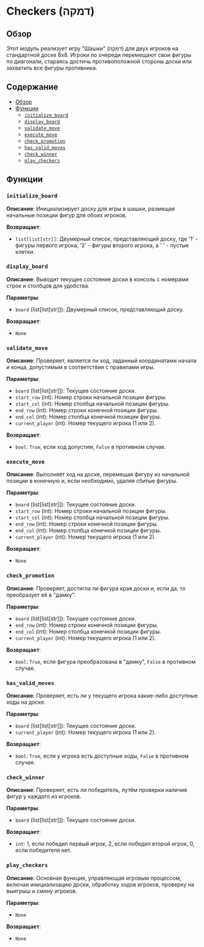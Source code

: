 # Checkers (דמקה)

## Обзор

Этот модуль реализует игру "Шашки" (דמקה) для двух игроков на стандартной доске 8x8. Игроки по очереди перемещают свои фигуры по диагонали, стараясь достичь противоположной стороны доски или захватить все фигуры противника.

## Содержание

- [Обзор](#обзор)
- [Функции](#функции)
  - [`initialize_board`](#initialize_board)
  - [`display_board`](#display_board)
  - [`validate_move`](#validate_move)
  - [`execute_move`](#execute_move)
  - [`check_promotion`](#check_promotion)
  - [`has_valid_moves`](#has_valid_moves)
  - [`check_winner`](#check_winner)
  - [`play_checkers`](#play_checkers)

## Функции

### `initialize_board`

**Описание**:
Инициализирует доску для игры в шашки, размещая начальные позиции фигур для обоих игроков.

**Возвращает**:
- `list[list[str]]`: Двумерный список, представляющий доску, где '1' - фигуры первого игрока, '2' - фигуры второго игрока, а ' ' - пустые клетки.

### `display_board`

**Описание**:
Выводит текущее состояние доски в консоль с номерами строк и столбцов для удобства.

**Параметры**:
- `board` (list[list[str]]): Двумерный список, представляющий доску.

**Возвращает**:
- `None`

### `validate_move`

**Описание**:
Проверяет, является ли ход, заданный координатами начала и конца, допустимым в соответствии с правилами игры.

**Параметры**:
- `board` (list[list[str]]): Текущее состояние доски.
- `start_row` (int): Номер строки начальной позиции фигуры.
- `start_col` (int): Номер столбца начальной позиции фигуры.
- `end_row` (int): Номер строки конечной позиции фигуры.
- `end_col` (int): Номер столбца конечной позиции фигуры.
- `current_player` (int): Номер текущего игрока (1 или 2).

**Возвращает**:
- `bool`: `True`, если ход допустим, `False` в противном случае.

### `execute_move`

**Описание**:
Выполняет ход на доске, перемещая фигуру из начальной позиции в конечную и, если необходимо, удаляя сбитые фигуры.

**Параметры**:
- `board` (list[list[str]]): Текущее состояние доски.
- `start_row` (int): Номер строки начальной позиции фигуры.
- `start_col` (int): Номер столбца начальной позиции фигуры.
- `end_row` (int): Номер строки конечной позиции фигуры.
- `end_col` (int): Номер столбца конечной позиции фигуры.
- `current_player` (int): Номер текущего игрока (1 или 2).

**Возвращает**:
- `None`

### `check_promotion`

**Описание**:
Проверяет, достигла ли фигура края доски и, если да, то преобразует её в "дамку".

**Параметры**:
- `board` (list[list[str]]): Текущее состояние доски.
- `end_row` (int): Номер строки конечной позиции фигуры.
- `end_col` (int): Номер столбца конечной позиции фигуры.
- `current_player` (int): Номер текущего игрока (1 или 2).

**Возвращает**:
- `bool`: `True`, если фигура преобразована в "дамку", `False` в противном случае.

### `has_valid_moves`

**Описание**:
Проверяет, есть ли у текущего игрока какие-либо доступные ходы на доске.

**Параметры**:
- `board` (list[list[str]]): Текущее состояние доски.
- `current_player` (int): Номер текущего игрока (1 или 2).

**Возвращает**:
- `bool`: `True`, если у игрока есть доступные ходы, `False` в противном случае.

### `check_winner`

**Описание**:
Проверяет, есть ли победитель, путём проверки наличия фигур у каждого из игроков.

**Параметры**:
- `board` (list[list[str]]): Текущее состояние доски.

**Возвращает**:
- `int`: 1, если победил первый игрок, 2, если победил второй игрок, 0, если победителя нет.

### `play_checkers`

**Описание**:
Основная функция, управляющая игровым процессом, включая инициализацию доски, обработку ходов игроков, проверку на выигрыш и смену игроков.

**Параметры**:
- `None`

**Возвращает**:
- `None`